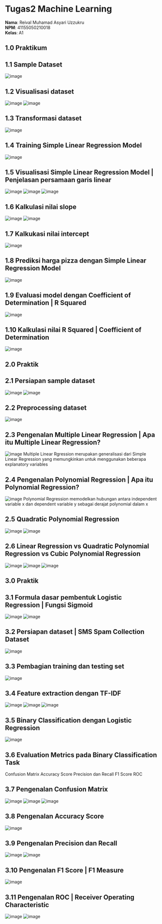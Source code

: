 # Tugas2 Machine Learning

**Nama**: Reival Muhamad Asyari Uzzukru  
**NPM**: 41155050210018  
**Kelas**: A1  

## 1.0	Praktikum
## 1.1	Sample Dataset
![image](https://github.com/user-attachments/assets/803f1c94-e4dd-4d2f-8ddb-fa0541dd5aa0)
## 1.2	Visualisasi dataset
![image](https://github.com/user-attachments/assets/f0f116d1-c126-4451-9586-1725523b5ad5)
![image](https://github.com/user-attachments/assets/78514b8f-14dd-42c6-82dc-34d7912131ad)
## 1.3	Transformasi dataset
![image](https://github.com/user-attachments/assets/fa8ebecb-7dc2-4f2a-be18-08a2a180a78c)
## 1.4	Training Simple Linear Regression Model
![image](https://github.com/user-attachments/assets/9214cc7c-602f-43a5-8d68-89e3c664a497)
## 1.5	Visualisasi Simple Linear Regression Model | Penjelasan persamaan garis linear
![image](https://github.com/user-attachments/assets/44157183-b384-47b0-a50e-5384c1e35c1b)
![image](https://github.com/user-attachments/assets/b88fdf8c-dc41-4a8e-8c53-82e281535426)
![image](https://github.com/user-attachments/assets/7f35f341-e25e-4dda-b35a-6eeaa72a0311)
## 1.6	Kalkulasi nilai slope
![image](https://github.com/user-attachments/assets/3feb9627-dc3f-4004-9c27-0d5c20933253)
![image](https://github.com/user-attachments/assets/c41bc040-040a-4954-aa6e-d0efe4ae8eed)
## 1.7	Kalkukasi nilai intercept
![image](https://github.com/user-attachments/assets/525c5e25-90cc-4e08-bdbe-5a05d22b5625)
## 1.8	Prediksi harga pizza dengan Simple Linear Regression Model
![image](https://github.com/user-attachments/assets/b698c5b9-6f89-47a8-8cbe-8e3d40b8e8b4)
## 1.9	Evaluasi model dengan Coefficient of Determination | R Squared
![image](https://github.com/user-attachments/assets/9e182e45-1fff-479a-9861-cf42618d8825)
## 1.10	Kalkulasi nilai R Squared | Coefficient of Determination
![image](https://github.com/user-attachments/assets/42cf1e77-ed2e-4772-b084-fe3c0a9948e3)
## 2.0 Praktik
## 2.1	Persiapan sample dataset
![image](https://github.com/user-attachments/assets/1fa53161-82e9-4c94-8d6f-af4732997ce7)
![image](https://github.com/user-attachments/assets/1cf587fc-57e1-448c-9d7a-41faebf71e4b)
## 2.2	Preprocessing dataset
![image](https://github.com/user-attachments/assets/5f08d4de-c588-4343-9a33-ca917990f383)
## 2.3	Pengenalan Multiple Linear Regression | Apa itu Multiple Linear Regression?
![image](https://github.com/user-attachments/assets/d15c01b6-4107-4b69-a688-910832881948)
Multiple Linear Rgression merupakan generalisasi dari Simple Linear Regression yang memungkinkan untuk menggunakan beberapa explanatory variables
## 2.4	Pengenalan Polynomial Regression | Apa itu Polynomial Regression?
![image](https://github.com/user-attachments/assets/60a867bd-77c0-489f-8fed-370c9362adef)
Polynomial Regression memodelkan hubungan antara independent variable x dan dependent variable y sebagai derajat polynomial dalam x
## 2.5	Quadratic Polynomial Regression
![image](https://github.com/user-attachments/assets/b76b65be-b735-4206-b07f-794b4d0dd9cd)
![image](https://github.com/user-attachments/assets/ff0b2732-84d1-47d4-99b6-4180d9441e71)
## 2.6	Linear Regression vs Quadratic Polynomial Regression vs Cubic Polynomial Regression
![image](https://github.com/user-attachments/assets/862de1db-2c1e-4433-9645-e5115a3339de)
![image](https://github.com/user-attachments/assets/dd98ec20-0e3d-4705-8979-67c9e85e8746)
![image](https://github.com/user-attachments/assets/20556275-debd-4d6d-9bb1-5f603452bd7f)
## 3.0 Praktik
## 3.1	Formula dasar pembentuk Logistic Regression | Fungsi Sigmoid
![image](https://github.com/user-attachments/assets/e8f3cb80-fc23-424d-8df8-d8c9f141e7da)
![image](https://github.com/user-attachments/assets/9cc8c501-3032-4bd2-9670-58e351ad9566)
## 3.2	Persiapan dataset | SMS Spam Collection Dataset
![image](https://github.com/user-attachments/assets/0bb01b1e-97bc-408f-bac2-5b5f97af2d45)
## 3.3	Pembagian training dan testing set
![image](https://github.com/user-attachments/assets/1b76b7c5-9ba6-4ae2-85d5-e2b580b85f1f)
## 3.4	Feature extraction dengan TF-IDF
![image](https://github.com/user-attachments/assets/0167fb29-e1c0-4ca8-b039-1f147523a8f2)
![image](https://github.com/user-attachments/assets/f0a6d147-44c8-4f00-9e4f-6ff62e51c8df)
![image](https://github.com/user-attachments/assets/6976ea5c-f943-4916-9cbd-02c67b649922)
## 3.5	Binary Classification dengan Logistic Regression
![image](https://github.com/user-attachments/assets/d4118b34-c072-4986-b926-ddbf9328f3d7)
## 3.6	Evaluation Metrics pada Binary Classification Task
Confusion Matrix
Accuracy Score
Precision dan Recall
F1 Score
ROC
## 3.7	Pengenalan Confusion Matrix
![image](https://github.com/user-attachments/assets/ccb477b7-6321-4ef9-a3da-39247b29ac33)
![image](https://github.com/user-attachments/assets/b1cebccd-daad-456a-ae83-000d57526f78)
![image](https://github.com/user-attachments/assets/50362cea-f544-4202-bc15-c7db7f3124bc)
## 3.8	Pengenalan Accuracy Score
![image](https://github.com/user-attachments/assets/958d1fcd-9fac-454c-bff8-94f7f6a4de44)
## 3.9	Pengenalan Precision dan Recall
![image](https://github.com/user-attachments/assets/81423c96-bd1d-4307-bdbf-fa1e3279760b)
![image](https://github.com/user-attachments/assets/97fb4d43-f394-4b0f-9812-452a6cbe9614)
## 3.10	Pengenalan F1 Score | F1 Measure
![image](https://github.com/user-attachments/assets/670dba03-9fbb-4fbd-8d69-fc6254f53c37)
## 3.11	Pengenalan ROC | Receiver Operating Characteristic
![image](https://github.com/user-attachments/assets/be9fe463-759e-4be8-855e-2b056bf621a3)
![image](https://github.com/user-attachments/assets/4d100d8a-6204-4678-8432-e7623fad8952)

